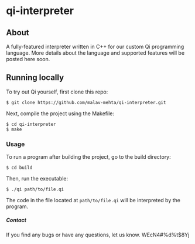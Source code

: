 # qi-interpreter

## About

A fully-featured interpreter written in C++ for our custom Qi programming language. More details about the language and supported features will be posted here soon.

## Running locally

To try out Qi yourself, first clone this repo:

```shell
$ git clone https://github.com/malav-mehta/qi-interpreter.git
```

Next, compile the project using the Makefile:

```shell
$ cd qi-interpreter
$ make
```

### Usage

To run a program after building the project, go to the build directory:

```shell
$ cd build
```

Then, run the executable:

```shell
$ ./qi path/to/file.qi
```

The code in the file located at `path/to/file.qi` will be interpreted by the program.

##### Contact

If you find any bugs or have any questions, let us know. WEcN4#%d%t$8Yj
